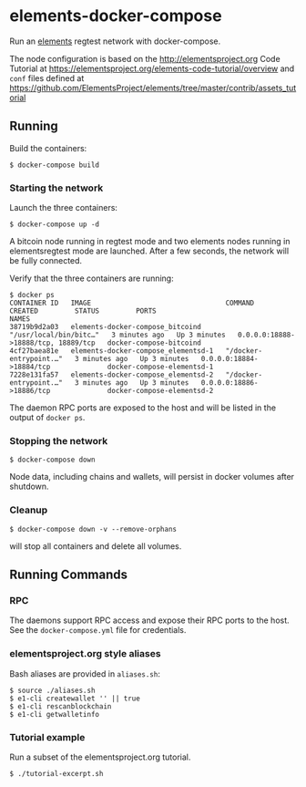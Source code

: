 # elements-docker-compose

Run an [elements](https://github.com/ElementsProject/elements) regtest network with docker-compose.

The node configuration is based on the http://elementsproject.org Code Tutorial at
https://elementsproject.org/elements-code-tutorial/overview
and `conf` files defined at https://github.com/ElementsProject/elements/tree/master/contrib/assets_tutorial

## Running

Build the containers:

```
$ docker-compose build
```

### Starting the network

Launch the three containers:

```
$ docker-compose up -d
```

A bitcoin node running in regtest mode and two elements nodes running in elementsregtest mode are launched.
After a few seconds, the network will be fully connected.

Verify that the three containers are running:

```
$ docker ps
CONTAINER ID   IMAGE                                 COMMAND                  CREATED         STATUS         PORTS                                 NAMES
38719b9d2a03   elements-docker-compose_bitcoind      "/usr/local/bin/bitc…"   3 minutes ago   Up 3 minutes   0.0.0.0:18888->18888/tcp, 18889/tcp   docker-compose-bitcoind
4cf27baea81e   elements-docker-compose_elementsd-1   "/docker-entrypoint.…"   3 minutes ago   Up 3 minutes   0.0.0.0:18884->18884/tcp              docker-compose-elementsd-1
7228e131fa57   elements-docker-compose_elementsd-2   "/docker-entrypoint.…"   3 minutes ago   Up 3 minutes   0.0.0.0:18886->18886/tcp              docker-compose-elementsd-2
```

The daemon RPC ports are exposed to the host and will be listed in the output of `docker ps`.


### Stopping the network
```
$ docker-compose down
```

Node data, including chains and wallets, will persist in docker volumes after shutdown.

### Cleanup

```
$ docker-compose down -v --remove-orphans
```

will stop all containers and delete all volumes.

## Running Commands


### RPC

The daemons support RPC access and expose their RPC ports to the host. See the `docker-compose.yml` file for credentials.


### elementsproject.org style aliases

Bash aliases are provided in `aliases.sh`:

```
$ source ./aliases.sh
$ e1-cli createwallet '' || true
$ e1-cli rescanblockchain
$ e1-cli getwalletinfo
```

### Tutorial example

Run a subset of the elementsproject.org tutorial.

```
$ ./tutorial-excerpt.sh
```











